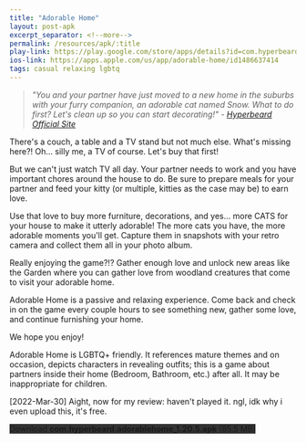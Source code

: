 ```yaml
---
title: "Adorable Home"
layout: post-apk
excerpt_separator: <!--more-->
permalink: /resources/apk/:title
play-link: https://play.google.com/store/apps/details?id=com.hyperbeard.adorablehome
ios-link: https://apps.apple.com/us/app/adorable-home/id1486637414
tags: casual relaxing lgbtq 
---
```


> _"You and your partner have just moved to a new home in the suburbs with your furry companion, an adorable cat named Snow. What to do first? Let's clean up so you can start decorating!" - <a href="https://hyperbeard.com/game/adorable-home/" target="_blank">Hyperbeard Official Site</a>_

There's a couch, a table and a TV stand but not much else. What's missing here?! Oh... silly me, a TV of course. Let's buy that first!

But we can't just watch TV all day. Your partner needs to work and you have important chores around the house to do. Be sure to prepare meals for your partner and feed your kitty (or multiple, kitties as the case may be) to earn love.

Use that love to buy more furniture, decorations, and yes... more CATS for your house to make it utterly adorable! The more cats you have, the more adorable moments you'll get. Capture them in snapshots with your retro camera and collect them all in your photo album.

Really enjoying the game?!? Gather enough love and unlock new areas like the Garden where you can gather love from woodland creatures that come to visit your adorable home.

Adorable Home is a passive and relaxing experience. Come back and check in on the game every couple hours to see something new, gather some love, and continue furnishing your home.

We hope you enjoy!

Adorable Home is LGBTQ+ friendly. It references mature themes and on occasion, depicts characters in revealing outfits; this is a game about partners inside their home (Bedroom, Bathroom, etc.) after all. It may be inappropriate for children.

<span class="timestamp">[2022-Mar-30]</span> Aight, now for my review: haven't played it. ngl, idk why i even upload this, it's free.

<div class="text-center">
    <a class="btn btn-dark btn-block w-100" onclick='apk("com.hyperbeard.adorablehome_1.20.5.apk")' style="text-decoration: none; background-color: #333;"> Download <b>com.hyperbeard.adorablehome_1.20.5.apk</b> (85.5 MB)</a>
</div>
